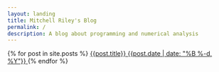 ```yaml
---
layout: landing
title: Mitchell Riley's Blog
permalink: /
description: A blog about programming and numerical analysis
---
```


<div class="list-group list-group-flush">
	{% for post in site.posts %}
		<a class="list-group-item list-group-item-action" href="{{post.url}}">
			{{post.title}}
			<span id="date">{{post.date | date: "%B %-d, %Y"}}</span>
		</a>
	{% endfor %}
</div>
